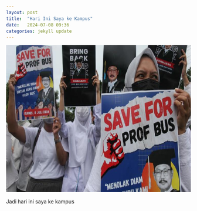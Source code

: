 ```yaml
---
layout: post
title:  "Hari Ini Saya ke Kampus"
date:   2024-07-08 09:36 
categories: jekyll update
---
```

<img src="/assets/images/1316190_720.jpg" alt="1316190_720.jpg" width="700" height="400">

Jadi hari ini saya ke kampus


